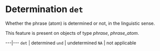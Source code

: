# Determination `det`


Whether the phrase (atom) is determined or not, in the linguistic sense.

This feature is present on objects of type *phrase*, *phrase_atom*.

---|---
`det` |   determined
`und` |   undetermined
`NA`  |   not applicable

